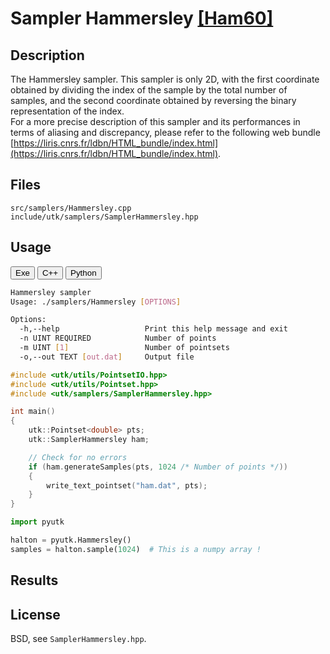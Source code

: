 # Sampler Hammersley [[Ham60]](http://onlinelibrary.wiley.com/doi/10.1111/j.1749-6632.1960.tb42846.x/abstract)

## Description

The Hammersley sampler. This sampler is only 2D, with the first coordinate obtained by dividing the index of the sample by the total number of samples, and the second coordinate obtained by reversing the binary representation of the index.  
For a more precise description of this sampler and its performances in terms of aliasing and discrepancy, please refer to the following web bundle [https://liris.cnrs.fr/ldbn/HTML_bundle/index.html](https://liris.cnrs.fr/ldbn/HTML_bundle/index.html).

## Files

```
src/samplers/Hammersley.cpp  
include/utk/samplers/SamplerHammersley.hpp
```

## Usage

<button class="tablink exebutton" onclick="openCode('exe', this)" markdown="1">Exe</button> 
<button class="tablink cppbutton" onclick="openCode('cpp', this)" markdown="1">C++</button> 
<button class="tablink pybutton" onclick="openCode('py', this)" markdown="1">Python</button> 
<br/>
  

<div class="exe tabcontent">

```bash
Hammersley sampler
Usage: ./samplers/Hammersley [OPTIONS]

Options:
  -h,--help                   Print this help message and exit
  -n UINT REQUIRED            Number of points
  -m UINT [1]                 Number of pointsets
  -o,--out TEXT [out.dat]     Output file
```

</div>

<div class="cpp tabcontent">

```  cpp
#include <utk/utils/PointsetIO.hpp>
#include <utk/utils/Pointset.hpp>
#include <utk/samplers/SamplerHammersley.hpp>

int main()
{
    utk::Pointset<double> pts;
    utk::SamplerHammersley ham;

    // Check for no errors
    if (ham.generateSamples(pts, 1024 /* Number of points */))
    {
        write_text_pointset("ham.dat", pts);
    }
}
```  

</div>

<div class="py tabcontent">

``` python
import pyutk

halton = pyutk.Hammersley()
samples = halton.sample(1024)  # This is a numpy array !
```  

</div>

## Results

<div class="results"></div>
<script>
  window.addEventListener('DOMContentLoaded', function() { show_results(); }); 
</script>

## License

BSD, see `SamplerHammersley.hpp`.
